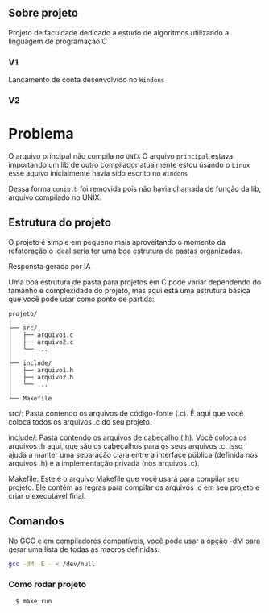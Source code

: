 ## Sobre projeto

Projeto de faculdade dedicado a estudo de algoritmos utilizando a linguagem de programação C

### V1
Lançamento de conta desenvolvido no `Windons`

### V2

# Problema

O arquivo principal não compila no `UNIX`
O arquivo `principal` estava importando um lib de outro compilador atualmente estou usando o `Linux` esse aquivo inicialmente havia sido escrito no `Windons`

Dessa forma `conio.h` foi removida poís não havia chamada de função da lib, arquivo compilado no UNIX.

## Estrutura do projeto

O projeto é simple em pequeno mais aproveitando o momento da refatoração o ideal seria ter uma boa estrutura de pastas organizadas.

Responsta gerada por IA

Uma boa estrutura de pasta para projetos em C pode variar dependendo do tamanho e complexidade do projeto, mas aqui está uma estrutura básica que você pode usar como ponto de partida:

```
projeto/
│
├── src/
│   ├── arquivo1.c
│   ├── arquivo2.c
│   └── ...
│
├── include/
│   ├── arquivo1.h
│   ├── arquivo2.h
│   └── ...
│
└── Makefile
```

src/: Pasta contendo os arquivos de código-fonte (.c). É aqui que você coloca todos os arquivos .c do seu projeto.

include/: Pasta contendo os arquivos de cabeçalho (.h). Você coloca os arquivos .h aqui, que são os cabeçalhos para os seus arquivos .c. Isso ajuda a manter uma separação clara entre a interface pública (definida nos arquivos .h) e a implementação privada (nos arquivos .c).

Makefile: Este é o arquivo Makefile que você usará para compilar seu projeto. Ele contém as regras para compilar os arquivos .c em seu projeto e criar o executável final.

## Comandos 

No GCC e em compiladores compatíveis, você pode usar a opção -dM para gerar uma lista de todas as macros definidas:

```bash
gcc -dM -E - < /dev/null
```

### Como rodar projeto 

```bash
  $ make run
```


